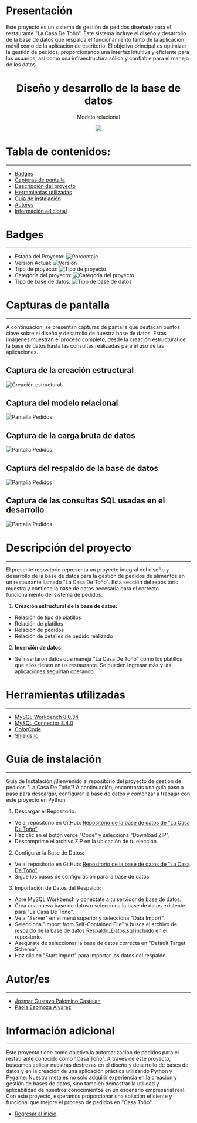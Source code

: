 # Presentación

Este proyecto es un sistema de gestión de pedidos diseñado para el restaurante "La Casa De Toño". Este sistema incluye el diseño y desarrollo de la base de datos que respalda el funcionamiento tanto de la aplicación móvil como de la aplicación de escritorio. El objetivo principal es optimizar la gestión de pedidos, proporcionando una interfaz intuitiva y eficiente para los usuarios, así como una infraestructura sólida y confiable para el manejo de los datos.

<h1 align="center"> Diseño y desarrollo de la base de datos </h1>
<p align="center"> Modelo relacional </p>
<p align="center"><img src="Image/2_Modelo_Relacional.png"/></p>

# Tabla de contenidos:

---

- [Badges](#badges)
- [Capturas de pantalla](#capturas-de-pantalla)
- [Descripción del proyecto](#descripción-del-proyecto)
- [Herramientas utilizadas](#herramientas-utilizadas)
- [Guía de instalación](#guía-de-instalación)
- [Autores](#autores)
- [Información adicional](#información-adicional)

# Badges

---

- Estado del Proyecto: ![Porcentaje](https://img.shields.io/badge/Porcentaje-100%25-green)
- Versión Actual: ![Versión](https://img.shields.io/badge/Versi%C3%B3n-1.4.0-%23AED6F1)
- Tipo de proyecto: ![Tipo de proyecto](https://img.shields.io/badge/Tipo%20de%20proyecto-Base%20de%20datos-%23EBDEF0)
- Categoría del proyecto: ![Categoria del proyecto](https://img.shields.io/badge/Categor%C3%ADa-Alimentos-%23FAD7A0%20)
- Tipo de base de datos: ![Tipo de base de datos](https://img.shields.io/badge/Base%20de%20datos-MySQL-%20%2382E0AA%20)

# Capturas de pantalla

---

A continuación, se presentan capturas de pantalla que destacan puntos clave sobre el diseño y desarrollo de nuestra base de datos. Estas imágenes muestran el proceso completo, desde la creación estructural de la base de datos hasta las consultas realizadas para el uso de las aplicaciones.

## Captura de la creación estructural

![Creación estructural](Image/1_Creacion_Estructural.png)

## Captura del modelo relacional

![Pantalla Pedidos](Image/2_Modelo_Relacional.png)

## Captura de la carga bruta de datos

![Pantalla Pedidos](Image/3_Carga_Bruta.png)

## Captura del respaldo de la base de datos

![Pantalla Pedidos](Image/4_Respaldo_Datos.png)

## Captura de las consultas SQL usadas en el desarrollo

![Pantalla Pedidos](Image/5_Consultas_SQL.png)

# Descripción del proyecto

---

El presente repositorio representa un proyecto integral del diseño y desarrollo de la base de datos para la gestión de pedidos de alimentos en un restaurante llamado "La Casa De Toño". Esta sección del repositorio muestra y contiene la base de datos necesaria para el correcto funcionamiento del sistema de pedidos.

1. **Creación estructural de la base de datos:**

- Relación de tipo de platillos
- Relación de platillos
- Relación de pedidos
- Relación de detalles de pedido realizado

2. **Inserción de datos:**

- Se insertaron datos que maneja "La Casa De Toño" como los platillos que ellos tienen en us restaurante. Se pueden ingresar más y las aplicaciónes seguirian operando.

# Herramientas utilizadas

---

- [MySQL Workbench 8.0.34](https://dev.mysql.com/downloads/workbench/)
- [MySQL Connector 8.4.0](https://dev.mysql.com/downloads/connector/python/)
- [ColorCode](https://htmlcolorcodes.com/es/)
- [Shields.io](https://shields.io/badges/static-badge)

# Guía de instalación

---

Guía de Instalación
¡Bienvenido al repositorio del proyecto de gestión de pedidos "La Casa De Toño"! A continuación, encontrarás una guía paso a paso para descargar, configurar la base de datos y comenzar a trabajar con este proyecto en Python.

1. Descargar el Repositorio:

- Ve al repositorio en GitHub: [Repositorio de la base de datos de "La Casa De Toño"](https://github.com/Josmar360/Dynamics_Dine/tree/Base_De_Datos) 
- Haz clic en el botón verde "Code" y selecciona "Download ZIP".
- Descomprime el archivo ZIP en la ubicación de tu elección.

2. Configurar la Base de Datos:

- Ve al repositorio en GitHub: [Repositorio de la base de datos de "La Casa De Toño"](https://github.com/Josmar360/Dynamics_Dine/tree/Base_De_Datos)
- Sigue los pasos de configuración para la base de datos.

3. Importación de Datos del Respaldo:

- Abre MySQL Workbench y conéctate a tu servidor de base de datos.
- Crea una nueva base de datos o selecciona la base de datos existente para "La Casa De Toño".
- Ve a "Server" en el menú superior y selecciona "Data Import".
- Selecciona "Import from Self-Contained File" y busca el archivo de respaldo de la base de datos [Respaldo_Datos.sql](https://github.com/Josmar360/Dynamics_Dine/blob/Base_De_Datos/Consultas_SQL.sql) incluido en el repositorio.
- Asegúrate de seleccionar la base de datos correcta en "Default Target Schema".
- Haz clic en "Start Import" para importar los datos del respaldo.

# Autor/es

---

- [Josmar Gustavo Palomino Castelan](https://linktr.ee/josmar360)
- [Paola Espinoza Alvarez](https://github.com/Paoinoza)

# Información adicional

---

Este proyecto tiene como objetivo la automatización de pedidos para el restaurante conocido como "Casa Toño". A través de este proyecto, buscamos aplicar nuestras destrezas en el diseño y desarrollo de bases de datos y en la creación de una aplicación práctica utilizando Python y Pygame. Nuestra meta es no solo adquirir experiencia en la creación y gestión de bases de datos, sino también demostrar la utilidad y aplicabilidad de nuestros conocimientos en un escenario empresarial real. Con este proyecto, esperamos proporcionar una solución eficiente y funcional que mejore el proceso de pedidos en "Casa Toño".

- [Regresar al inicio](#presentación)
